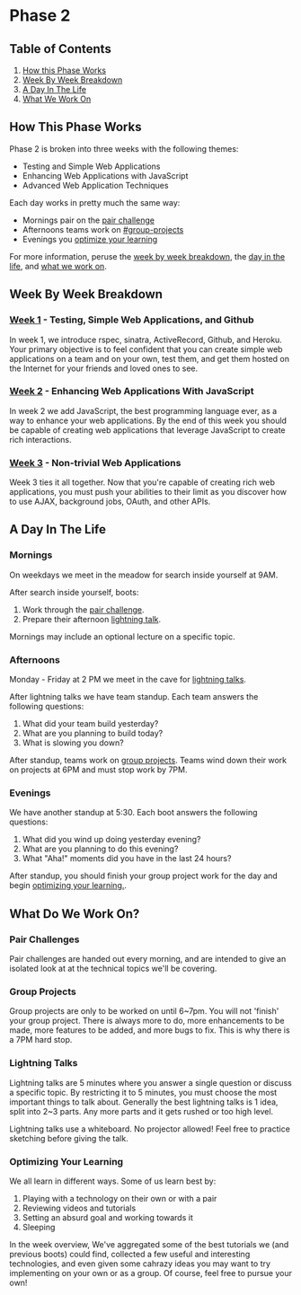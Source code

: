 # Phase 2

## Table of Contents

1. [How this Phase Works](#how-this-phase-works)
2. [Week By Week Breakdown](#wek-by-week-breakdown)
3. [A Day In The Life](#a-day-in-the-life)
4. [What We Work On](#what-do-we-work-on)

## How This Phase Works
Phase 2 is broken into three weeks with the following themes:

* Testing and Simple Web Applications
* Enhancing Web Applications with JavaScript
* Advanced Web Application Techniques

Each day works in pretty much the same way:
* Mornings pair on the [pair challenge](#pair-challenges)
* Afternoons teams work on [#group-projects](projects)
* Evenings you [optimize your learning](#optimizing-your-learning)

For more information, peruse the [week by week
breakdown](#week-by-week-breakdown), the [day in the
life](#a-day-in-the-life), and [what we work on](#what-do-we-work-on).

## Week By Week Breakdown

### [Week 1](week-1.md) - Testing, Simple Web Applications, and Github
In week 1, we introduce rspec, sinatra, ActiveRecord, Github, and Heroku. Your
primary objective is to feel confident that you can create simple web
applications on a team and on your own, test them, and get them hosted on the
Internet for your friends and loved ones to see.

### [Week 2](week-2.md) - Enhancing Web Applications With JavaScript
In week 2 we add JavaScript, the best programming language ever, as a way to
enhance your web applications. By the end of this week you should be capable of
creating web applications that leverage JavaScript to create rich interactions.

### [Week 3](week-3.md) - Non-trivial Web Applications
Week 3 ties it all together. Now that you're capable of creating rich web
applications, you must push your abilities to their limit as you discover how to
use AJAX, background jobs, OAuth, and other APIs.

## A Day In The Life

### Mornings
On weekdays we meet in the meadow for search inside yourself at 9AM.

After search inside yourself, boots:

1. Work through the [pair challenge](#pair-challenges).
2. Prepare their afternoon [lightning talk](#lightning-talks).

Mornings may include an optional lecture on a specific topic.

### Afternoons
Monday - Friday at 2 PM we meet in the cave for [lightning
talks](#lightning-talks).

After lightning talks we have team standup. Each team answers the following
questions:

1. What did your team build yesterday?
2. What are you planning to build today?
3. What is slowing you down?

After standup, teams work on [group projects](#group-projects). Teams wind down
their work on projects at 6PM and must stop work by 7PM.

### Evenings
We have another standup at 5:30. Each boot answers the following questions:

1. What did you wind up doing yesterday evening?
2. What are you planning to do this evening?
3. What "Aha!" moments did you have in the last 24 hours?

After standup, you should finish your group project work for the day and begin
[optimizing your learning.](#optimizing-your-learning).

## What Do We Work On?

### Pair Challenges
Pair challenges are handed out every morning, and are intended to give an
isolated look at at the technical topics we'll be covering.

### Group Projects
Group projects are only to be worked on until 6~7pm. You will not 'finish' your
group project. There is always more to do, more enhancements to be made, more
features to be added, and more bugs to fix. This is why there is a 7PM hard
stop.

### Lightning Talks
Lightning talks are 5 minutes where you answer a single question or discuss a
specific topic. By restricting it to 5 minutes, you must choose the most
important things to talk about.  Generally the best lightning talks is 1 idea,
split into 2~3 parts. Any more parts and it gets rushed or too high level.

Lightning talks use a whiteboard. No projector allowed! Feel free to practice
sketching before giving the talk.

### Optimizing Your Learning
We all learn in different ways. Some of us learn best by:

1. Playing with a technology on their own or with a pair
2. Reviewing videos and tutorials
3. Setting an absurd goal and working towards it
4. Sleeping

In the week overview, We've aggregated some of the best tutorials we (and
previous boots) could find, collected a few useful and interesting technologies,
and even given some cahrazy ideas you may want to try implementing on your own
or as a group. Of course, feel free to pursue your own!
